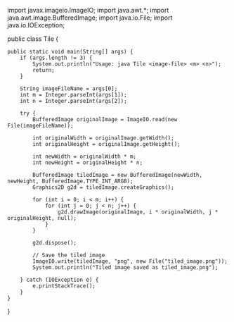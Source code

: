 import javax.imageio.ImageIO;
import java.awt.*;
import java.awt.image.BufferedImage;
import java.io.File;
import java.io.IOException;

public class Tile {

    public static void main(String[] args) {
        if (args.length != 3) {
            System.out.println("Usage: java Tile <image-file> <m> <n>");
            return;
        }

        String imageFileName = args[0];
        int m = Integer.parseInt(args[1]);
        int n = Integer.parseInt(args[2]);

        try {
            BufferedImage originalImage = ImageIO.read(new File(imageFileName));

            int originalWidth = originalImage.getWidth();
            int originalHeight = originalImage.getHeight();

            int newWidth = originalWidth * m;
            int newHeight = originalHeight * n;

            BufferedImage tiledImage = new BufferedImage(newWidth, newHeight, BufferedImage.TYPE_INT_ARGB);
            Graphics2D g2d = tiledImage.createGraphics();

            for (int i = 0; i < m; i++) {
                for (int j = 0; j < n; j++) {
                    g2d.drawImage(originalImage, i * originalWidth, j * originalHeight, null);
                }
            }

            g2d.dispose();

            // Save the tiled image
            ImageIO.write(tiledImage, "png", new File("tiled_image.png"));
            System.out.println("Tiled image saved as tiled_image.png");

        } catch (IOException e) {
            e.printStackTrace();
        }
    }
}
